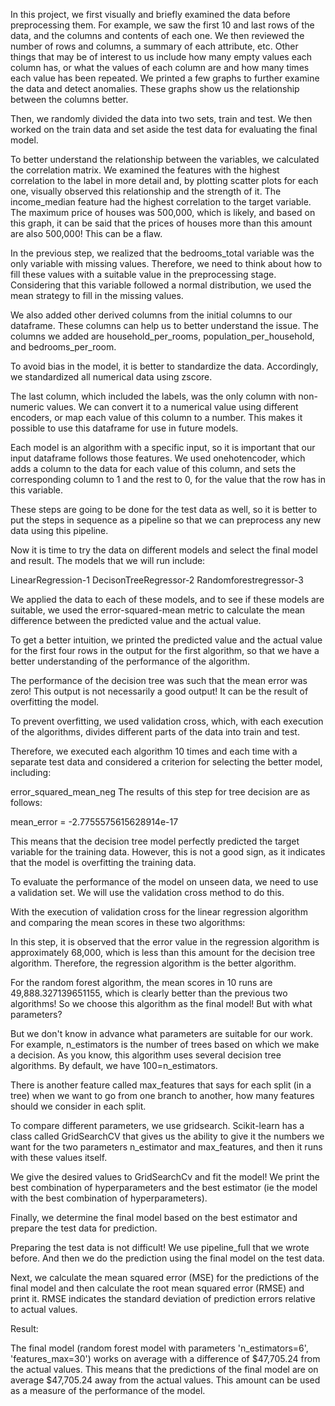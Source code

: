 In this project, we first visually and briefly examined the data before preprocessing them. For example, we saw the first 10 and last rows of the data, and the columns and contents of each one. We then reviewed the number of rows and columns, a summary of each attribute, etc. Other things that may be of interest to us include how many empty values each column has, or what the values of each column are and how many times each value has been repeated. We printed a few graphs to further examine the data and detect anomalies. These graphs show us the relationship between the columns better.

Then, we randomly divided the data into two sets, train and test. We then worked on the train data and set aside the test data for evaluating the final model.

To better understand the relationship between the variables, we calculated the correlation matrix. We examined the features with the highest correlation to the label in more detail and, by plotting scatter plots for each one, visually observed this relationship and the strength of it. The income_median feature had the highest correlation to the target variable. The maximum price of houses was 500,000, which is likely, and based on this graph, it can be said that the prices of houses more than this amount are also 500,000! This can be a flaw.

In the previous step, we realized that the bedrooms_total variable was the only variable with missing values. Therefore, we need to think about how to fill these values with a suitable value in the preprocessing stage. Considering that this variable followed a normal distribution, we used the mean strategy to fill in the missing values.

We also added other derived columns from the initial columns to our dataframe. These columns can help us to better understand the issue. The columns we added are household_per_rooms, population_per_household, and bedrooms_per_room.

To avoid bias in the model, it is better to standardize the data. Accordingly, we standardized all numerical data using zscore.

The last column, which included the labels, was the only column with non-numeric values. We can convert it to a numerical value using different encoders, or map each value of this column to a number. This makes it possible to use this dataframe for use in future models.

Each model is an algorithm with a specific input, so it is important that our input dataframe follows those features. We used onehotencoder, which adds a column to the data for each value of this column, and sets the corresponding column to 1 and the rest to 0, for the value that the row has in this variable.

These steps are going to be done for the test data as well, so it is better to put the steps in sequence as a pipeline so that we can preprocess any new data using this pipeline.

Now it is time to try the data on different models and select the final model and result. The models that we will run include:

LinearRegression-1
DecisonTreeRegressor-2
Randomforestregressor-3

We applied the data to each of these models, and to see if these models are suitable, we used the error-squared-mean metric to calculate the mean difference between the predicted value and the actual value.

To get a better intuition, we printed the predicted value and the actual value for the first four rows in the output for the first algorithm, so that we have a better understanding of the performance of the algorithm.

The performance of the decision tree was such that the mean error was zero! This output is not necessarily a good output! It can be the result of overfitting the model.

To prevent overfitting, we used validation cross, which, with each execution of the algorithms, divides different parts of the data into train and test.

Therefore, we executed each algorithm 10 times and each time with a separate test data and considered a criterion for selecting the better model, including:

error_squared_mean_neg
The results of this step for tree decision are as follows:


mean_error = -2.7755575615628914e-17

This means that the decision tree model perfectly predicted the target variable for the training data. However, this is not a good sign, as it indicates that the model is overfitting the training data.

To evaluate the performance of the model on unseen data, we need to use a validation set. We will use the validation cross method to do this.

With the execution of validation cross for the linear regression algorithm and comparing the mean scores in these two algorithms:

In this step, it is observed that the error value in the regression algorithm is approximately 68,000, which is less than this amount for the decision tree algorithm. Therefore, the regression algorithm is the better algorithm.

For the random forest algorithm, the mean scores in 10 runs are 49,888.327139651155, which is clearly better than the previous two algorithms! So we choose this algorithm as the final model! But with what parameters?

But we don't know in advance what parameters are suitable for our work. For example, n_estimators is the number of trees based on which we make a decision. As you know, this algorithm uses several decision tree algorithms. By default, we have 100=n_estimators.

There is another feature called max_features that says for each split (in a tree) when we want to go from one branch to another, how many features should we consider in each split.

To compare different parameters, we use gridsearch. Scikit-learn has a class called GridSearchCV that gives us the ability to give it the numbers we want for the two parameters n_estimator and max_features, and then it runs with these values itself.

We give the desired values to GridSearchCv and fit the model! We print the best combination of hyperparameters and the best estimator (ie the model with the best combination of hyperparameters).

Finally, we determine the final model based on the best estimator and prepare the test data for prediction.

Preparing the test data is not difficult! We use pipeline_full that we wrote before. And then we do the prediction using the final model on the test data.

Next, we calculate the mean squared error (MSE) for the predictions of the final model and then calculate the root mean squared error (RMSE) and print it. RMSE indicates the standard deviation of prediction errors relative to actual values.

Result:

The final model (random forest model with parameters 'n_estimators=6', 'features_max=30') works on average with a difference of $47,705.24 from the actual values. This means that the predictions of the final model are on average $47,705.24 away from the actual values. This amount can be used as a measure of the performance of the model.
